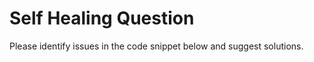 # Self Healing Question

Please identify issues in the code snippet below and suggest solutions.

```go

```